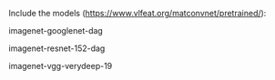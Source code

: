 Include the models (https://www.vlfeat.org/matconvnet/pretrained/):

imagenet-googlenet-dag

imagenet-resnet-152-dag

imagenet-vgg-verydeep-19
